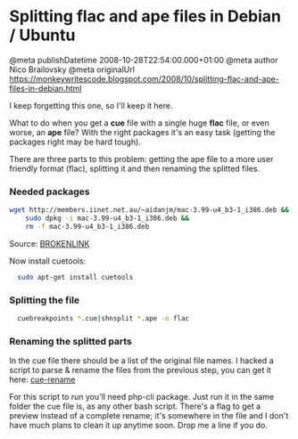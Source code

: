 # Splitting flac and ape files in Debian / Ubuntu

@meta publishDatetime 2008-10-28T22:54:00.000+01:00
@meta author Nico Brailovsky
@meta originalUrl https://monkeywritescode.blogspot.com/2008/10/splitting-flac-and-ape-files-in-debian.html

I keep forgetting this one, so I'll keep it here.

What to do when you get a **cue** file with a single huge **flac** file, or even worse, an **ape** file? With the right packages it's an easy task (getting the packages right may be hard tough).

There are three parts to this problem: getting the ape file to a more user friendly format (flac), splitting it and then renaming the splitted files.
### Needed packages

```bash
wget http://members.iinet.net.au/~aidanjm/mac-3.99-u4_b3-1_i386.deb &&
    sudo dpkg -i mac-3.99-u4_b3-1_i386.deb &&
    rm -f mac-3.99-u4_b3-1_i386.deb
```

Source: [BROKENLINK](md_blog/youfoundadeadlink.md)

Now install cuetools:

```bash
  sudo apt-get install cuetools
```

### Splitting the file

```bash
  cuebreakpoints *.cue|shnsplit *.ape -o flac
```

### Renaming the splitted parts

In the cue file there should be a list of the original file names. I hacked a script to parse & rename the files from the previous step, you can get it here: [cue-rename](md_blog/youfoundadeadlink.md)

For this script to run you'll need php-cli package. Just run it in the same folder the cue file is, as any other bash script. There's a flag to get a preview instead of a complete rename; it's somewhere in the file and I don't have much plans to clean it up anytime soon. Drop me a line if you do.

